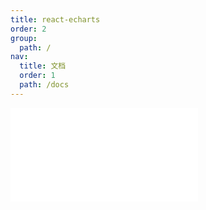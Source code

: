```yaml
---
title: react-echarts
order: 2
group:
  path: /
nav:
  title: 文档
  order: 1
  path: /docs
---
```


<embed src="../packages/echarts/README.md"></embed>
